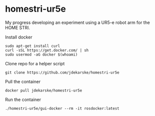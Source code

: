 # homestri-ur5e
My progress developing an experiment using a UR5-e robot arm for the HOME STRI.

Install docker
```
sudo apt-get install curl
curl -sSL https://get.docker.com/ | sh
sudo usermod -aG docker $(whoami)
```
Clone repo for a helper script
```
git clone https://github.com/jdekarske/homestri-ur5e
```
Pull the container
```
docker pull jdekarske/homestri-ur5e
```
Run the container
```
./homestri-ur5e/gui-docker --rm -it rosdocker:latest
```
